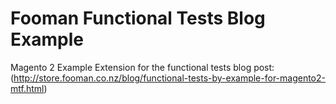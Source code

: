 Fooman Functional Tests Blog Example
===================

Magento 2 Example Extension for the functional tests blog post: (http://store.fooman.co.nz/blog/functional-tests-by-example-for-magento2-mtf.html)
